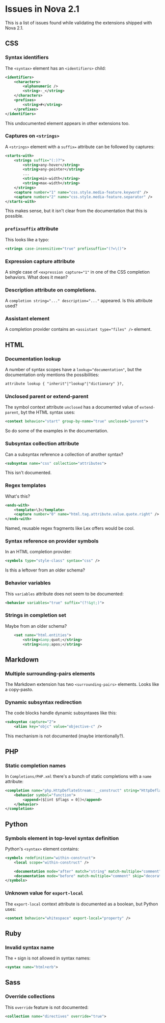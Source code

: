 # Issues in Nova 2.1

This is a list of issues found while validating the extensions shipped with Nova 2.1.

## CSS

### Syntax identifiers

The `<syntax>` element has an `<identifiers>` child:

```xml
<identifiers>
    <characters>
        <alphanumeric />
        <string>-_</string>
    </characters>
    <prefixes>
        <string>#</string>
    </prefixes>
</identifiers>
```

This undocumented element appears in other extensions too.

### Captures on `<strings>`

A `<strings>` element with a `suffix=` attribute can be followed by captures:

```xml
<starts-with>
    <strings suffix="(:)?">
        <string>any-hover</string>
        <string>any-pointer</string>
        ...
        <string>min-width</string>
        <string>max-width</string>
    </strings>
    <capture number="1" name="css.style.media-feature.keyword" />
    <capture number="2" name="css.style.media-feature.separator" />
</starts-with>
```

This makes sense, but it isn't clear from the documentation that this is possible.

### `prefixsuffix` attribute

This looks like a typo:

```xml
<strings case-insensitive="true" prefixsuffix="(?=\()">
```

### Expression capture attribute

A single case of `<expression capture="1"` in one of the CSS completion behaviors. What does it mean?

### Description attribute on completions.

A `completion string="..." description="..."` appeared. Is this attribute used?

### Assistant element

A completion provider contains an `<assistant type="files" />` element.

## HTML

### Documentation lookup
A number of syntax scopes have a `lookup="documentation"`, but the documentation only mentions the possibilities:

```relaxng
attribute lookup { "inherit"|"lookup"|"dictionary" }?,
```

### Unclosed parent or extend-parent

The symbol context attribute `unclosed` has a documented value of `extend-parent`, byt the HTML syntax uses:

```xml
<context behavior="start" group-by-name="true" unclosed="parent">
```

So do some of the examples in the documentation.

### Subsyntax collection attribute

Can a subsyntax reference a collection of another syntax?

```xml
<subsyntax name="css" collection="attributes">
```

This isn't documented.

### Regex templates

What's this?

```xml
<ends-with>
    <template>\3</template>
    <capture number="0" name="html.tag.attribute.value.quote.right" />
</ends-with>
```

Named, reusable regex fragments like Lex offers would be cool.

### Syntax reference on provider symbols

In an HTML completion provider:

```xml
<symbols type="style-class" syntax="css" />
```

Is this a leftover from an older schema?

### Behavior variables

This `variables` attribute does not seem to be documented:

```xml
<behavior variables="true" suffix="(?!&gt;)">
```

### Strings in completion set

Maybe from an older schema?

```xml
    <set name="html.entities">
        <string>&amp;quot;</string>
        <string>&amp;apos;</string>
```

## Markdown

### Multiple surrounding-pairs elements

The Markdown extension has two `<surrounding-pairs>` elements. Looks like a copy-pasto.

### Dynamic subsyntax redirection

The code blocks handle dynamic subsyntaxes like this:

```xml
<subsyntax capture="2">
    <alias key="objc" value="objective-c" />
```

This mechanism is not documented (maybe intentionally?).

## PHP

### Static completion names

In `Completions/PHP.xml` there's a bunch of static completions with a `name` attribute:

```xml
<completion name="php.HttpDeflateStream::__construct" string="HttpDeflateStream::__construct">
    <behavior symbol="function">
        <append>($[int $flags = 0])</append>
    </behavior>
</completion>
```

## Python

### Symbols element in top-level syntax definition

Python's `<syntax>` element contains:

```xml
<symbols redefinition="within-construct">
    <local scope="within-construct" />

    <documentation mode="after" match="string" match-multiple="comment" />
    <documentation mode="before" match-multiple="comment" skip="decorator" />
</symbols>
```

### Unknown value for `export-local`

The `export-local` context attribute is documented as a boolean, but Python uses:

```xml
<context behavior="whitespace" export-local="property" />
```

## Ruby

### Invalid syntax name

The `+` sign is not allowed in syntax names:

```xml
<syntax name="html+erb">
```

## Sass

### Override collections

This `override` feature is not documented:

```xml
<collection name="directives" override="true">
```


